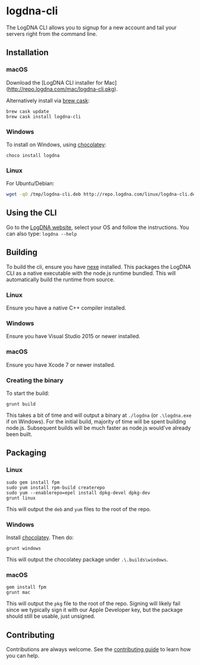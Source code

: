 # logdna-cli

The LogDNA CLI allows you to signup for a new account and tail your servers right from the command line.

## Installation

### macOS

Download the [LogDNA CLI installer for Mac] (http://repo.logdna.com/mac/logdna-cli.pkg).  

Alternatively install via [brew cask](https://caskroom.github.io/):
```
brew cask update
brew cask install logdna-cli
```

### Windows

To install on Windows, using [chocolatey](https://chocolatey.org):

```
choco install logdna
```

### Linux

For Ubuntu/Debian:

```bash
wget -qO /tmp/logdna-cli.deb http://repo.logdna.com/linux/logdna-cli.deb && sudo dpkg -i /tmp/logdna-cli.deb
```

## Using the CLI

Go to the [LogDNA website](https://logdna.com), select your OS and follow the instructions.
You can also type: `logdna --help`

## Building

To build the cli, ensure you have [nexe](https://www.npmjs.com/package/nexe) installed. This packages the LogDNA CLI as a native executable with the node.js runtime bundled. This will automatically build the runtime from source.

### Linux

Ensure you have a native C++ compiler installed.

### Windows

Ensure you have Visual Studio 2015 or newer installed.

### macOS

Ensure you have Xcode 7 or newer installed.

### Creating the binary

To start the build:

```
grunt build
```

This takes a bit of time and will output a binary at `./logdna` (or `.\logdna.exe` if on Windows). For the initial build, majority of time will be spent building node.js. Subsequent builds will be much faster as node.js would've already been built.

## Packaging

### Linux

```
sudo gem install fpm
sudo yum install rpm-build createrepo
sudo yum --enablerepo=epel install dpkg-devel dpkg-dev
grunt linux
```

This will output the `deb` and `yum` files to the root of the repo.

### Windows

Install [chocolatey](https://chocolatey.org). Then do:

```
grunt windows
```

This will output the chocolatey package under `.\.builds\windows`.

### macOS

```
gem install fpm
grunt mac
```

This will output the `pkg` file to the root of the repo. Signing will likely fail since we typically sign it with our Apple Developer key, but the package should still be usable, just unsigned.


## Contributing

Contributions are always welcome. See the [contributing guide](./CONTRIBUTING.md) to learn how you can help.
